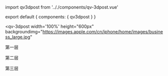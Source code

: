 import qv3dpost from '.././components/qv-3dpost.vue'

export default {
  components: {
    qv3dpost
  }
}

<qv-3dpost 
  width='100%' height="600px"
  backgroundimg="https://images.apple.com/cn/iphone/home/images/business_large.jpg"
>
  <p slot="v1" style="top:20px;left:600px;">第一层</p>
  <p slot="v2" style="top:200px;left:600px;">第二层</p>
  <p slot="v3" style="top:200px;left:60px;">第三层</p>
</qv-3dpost>
